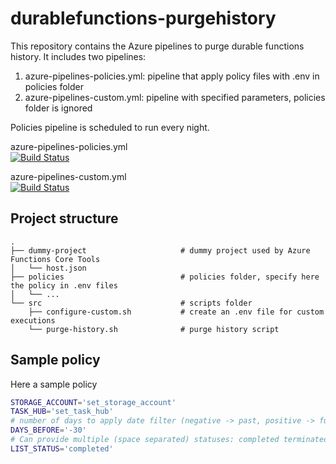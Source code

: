 # durablefunctions-purgehistory

This repository contains the Azure pipelines to purge durable functions history.
It includes two pipelines:
1. azure-pipelines-policies.yml: pipeline that apply policy files with .env in policies folder
1. azure-pipelines-custom.yml: pipeline with specified parameters, policies folder is ignored

Policies pipeline is scheduled to run every night.

azure-pipelines-policies.yml  
[![Build Status](https://dev.azure.com/pasqdvt/df-purgehistory/_apis/build/status/df-purgehistory-policies?branchName=master)](https://dev.azure.com/pasqdvt/df-purgehistory/_build/latest?definitionId=1&branchName=master)

azure-pipelines-custom.yml  
[![Build Status](https://dev.azure.com/pasqdvt/df-purgehistory/_apis/build/status/df-purgehistory-custom?branchName=master)](https://dev.azure.com/pasqdvt/df-purgehistory/_build/latest?definitionId=2&branchName=master)

## Project structure

    .
    ├── dummy-project                     # dummy project used by Azure Functions Core Tools
    │   └── host.json
    ├── policies                          # policies folder, specify here the policy in .env files
    │   └── ...
    └── src                               # scripts folder
        ├── configure-custom.sh           # create an .env file for custom executions
        └── purge-history.sh              # purge history script

## Sample policy

Here a sample policy

```bash
STORAGE_ACCOUNT='set_storage_account'
TASK_HUB='set_task_hub'
# number of days to apply date filter (negative -> past, positive -> future)
DAYS_BEFORE='-30'
# Can provide multiple (space separated) statuses: completed terminated canceled failed
LIST_STATUS='completed'
```
